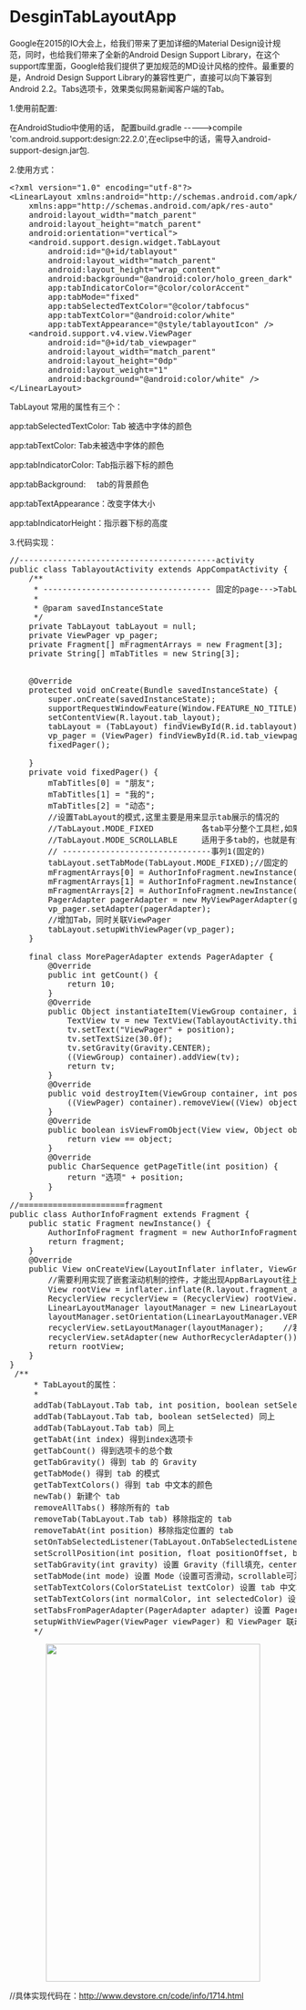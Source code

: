 # DesginTabLayoutApp

 <div class="article_content max-width100" id="article_content" class="article_content">
       <p>Google在2015的IO大会上，给我们带来了更加详细的Material Design设计规范，同时，也给我们带来了全新的Android Design Support Library，在这个support库里面，Google给我们提供了更加规范的MD设计风格的控件。最重要的是，Android Design Support Library的兼容性更广，直接可以向下兼容到Android 2.2。Tabs选项卡，效果类似网易新闻客户端的Tab。<span style="display: none; line-height: 0px;">‍</span><span style="color: rgb(51, 51, 51); font-family: 宋体; font-size: 14px; line-height: 28px; text-indent: 28px;  background-color: rgb(249, 249, 249);"><span style="display: none; line-height: 0px;">‍</span></span></p>
<p><span style="color: rgb(51, 51, 51); font-family: 宋体; font-size: 14px; line-height: 28px; text-indent: 28px;  background-color: rgb(249, 249, 249);"><span style="display: none; line-height: 0px;">‍</span></span><span style="display: none; line-height: 0px;">‍</span>1.使用前配置:<span style="display: none; line-height: 0px;">‍</span><span style="color: rgb(51, 51, 51); font-family: 宋体; font-size: 14px; line-height: 28px; text-indent: 28px;  background-color: rgb(249, 249, 249);"><span style="display: none; line-height: 0px;">‍</span></span></p>
<p><span style="color: rgb(51, 51, 51); font-family: 宋体; font-size: 14px; line-height: 28px; text-indent: 28px;  background-color: rgb(249, 249, 249);"><span style="display: none; line-height: 0px;">‍</span></span><span style="display: none; line-height: 0px;">‍</span>在AndroidStudio中使用的话，&nbsp;配置build.gradle -----&gt;compile 'com.android.support:design:22.2.0',在eclipse中的话，需导入android-support-design.jar包.<span style="display: none; line-height: 0px;">‍</span><span style="color: rgb(51, 51, 51); font-family: 宋体; font-size: 14px; line-height: 28px; text-indent: 28px; background-color: rgb(249, 249, 249);"><span style="display: none; line-height: 0px;">‍</span></span></p>
<p><span style="color: rgb(51, 51, 51); font-family: 宋体; font-size: 14px; line-height: 28px; text-indent: 28px; background-color: rgb(249, 249, 249);"><span style="display: none; line-height: 0px;">‍</span></span><span style="display: none; line-height: 0px;">‍</span>2.使用方式：<span style="display: none; line-height: 0px;">‍</span><span style="color: rgb(51, 51, 51); font-family: 宋体; font-size: 14px; line-height: 28px; text-indent: 28px; background-color: rgb(249, 249, 249);"><span style="display: none; line-height: 0px;">‍</span></span></p>
<pre class="brush:xml;toolbar:false">&lt;?xml&nbsp;version="1.0"&nbsp;encoding="utf-8"?&gt;
&lt;LinearLayout&nbsp;xmlns:android="http://schemas.android.com/apk/res/android"
&nbsp;&nbsp;&nbsp;&nbsp;xmlns:app="http://schemas.android.com/apk/res-auto"
&nbsp;&nbsp;&nbsp;&nbsp;android:layout_width="match_parent"
&nbsp;&nbsp;&nbsp;&nbsp;android:layout_height="match_parent"
&nbsp;&nbsp;&nbsp;&nbsp;android:orientation="vertical"&gt;
&nbsp;&nbsp;&nbsp;&nbsp;&lt;android.support.design.widget.TabLayout
&nbsp;&nbsp;&nbsp;&nbsp;&nbsp;&nbsp;&nbsp;&nbsp;android:id="@+id/tablayout"
&nbsp;&nbsp;&nbsp;&nbsp;&nbsp;&nbsp;&nbsp;&nbsp;android:layout_width="match_parent"
&nbsp;&nbsp;&nbsp;&nbsp;&nbsp;&nbsp;&nbsp;&nbsp;android:layout_height="wrap_content"
&nbsp;&nbsp;&nbsp;&nbsp;&nbsp;&nbsp;&nbsp;&nbsp;android:background="@android:color/holo_green_dark"
&nbsp;&nbsp;&nbsp;&nbsp;&nbsp;&nbsp;&nbsp;&nbsp;app:tabIndicatorColor="@color/colorAccent"
&nbsp;&nbsp;&nbsp;&nbsp;&nbsp;&nbsp;&nbsp;&nbsp;app:tabMode="fixed"
&nbsp;&nbsp;&nbsp;&nbsp;&nbsp;&nbsp;&nbsp;&nbsp;app:tabSelectedTextColor="@color/tabfocus"
&nbsp;&nbsp;&nbsp;&nbsp;&nbsp;&nbsp;&nbsp;&nbsp;app:tabTextColor="@android:color/white"
&nbsp;&nbsp;&nbsp;&nbsp;&nbsp;&nbsp;&nbsp;&nbsp;app:tabTextAppearance="@style/tablayoutIcon"&nbsp;/&gt;
&nbsp;&nbsp;&nbsp;&nbsp;&lt;android.support.v4.view.ViewPager
&nbsp;&nbsp;&nbsp;&nbsp;&nbsp;&nbsp;&nbsp;&nbsp;android:id="@+id/tab_viewpager"
&nbsp;&nbsp;&nbsp;&nbsp;&nbsp;&nbsp;&nbsp;&nbsp;android:layout_width="match_parent"
&nbsp;&nbsp;&nbsp;&nbsp;&nbsp;&nbsp;&nbsp;&nbsp;android:layout_height="0dp"
&nbsp;&nbsp;&nbsp;&nbsp;&nbsp;&nbsp;&nbsp;&nbsp;android:layout_weight="1"
&nbsp;&nbsp;&nbsp;&nbsp;&nbsp;&nbsp;&nbsp;&nbsp;android:background="@android:color/white"&nbsp;/&gt;
&lt;/LinearLayout&gt;</pre>
<p>TabLayout 常用的属性有三个：</p>
<p>app:tabSelectedTextColor:&nbsp;Tab 被选中字体的颜色</p>
<p>app:tabTextColor:<span style="white-space:pre"> </span>Tab未被选中字体的颜色</p>
<p>app:tabIndicatorColor:<span style="white-space: pre;"> </span>Tab指示器下标的颜色</p>
<p>app:tabBackground: &nbsp; &nbsp; tab的背景颜色</p>
<p>app:tabTextAppearance：改变字体大小<br></p>
<p>app:tabIndicatorHeight：指示器下标的高度</p>
<p>3.代码实现：</p>
<pre class="brush:java;toolbar:false">//-----------------------------------------activity
public&nbsp;class&nbsp;TablayoutActivity&nbsp;extends&nbsp;AppCompatActivity&nbsp;{
&nbsp;&nbsp;&nbsp;&nbsp;/**
&nbsp;&nbsp;&nbsp;&nbsp;&nbsp;*&nbsp;-----------------------------------&nbsp;固定的page---&gt;TabLayout
&nbsp;&nbsp;&nbsp;&nbsp;&nbsp;*
&nbsp;&nbsp;&nbsp;&nbsp;&nbsp;*&nbsp;@param&nbsp;savedInstanceState
&nbsp;&nbsp;&nbsp;&nbsp;&nbsp;*/
&nbsp;&nbsp;&nbsp;&nbsp;private&nbsp;TabLayout&nbsp;tabLayout&nbsp;=&nbsp;null;
&nbsp;&nbsp;&nbsp;&nbsp;private&nbsp;ViewPager&nbsp;vp_pager;
&nbsp;&nbsp;&nbsp;&nbsp;private&nbsp;Fragment[]&nbsp;mFragmentArrays&nbsp;=&nbsp;new&nbsp;Fragment[3];
&nbsp;&nbsp;&nbsp;&nbsp;private&nbsp;String[]&nbsp;mTabTitles&nbsp;=&nbsp;new&nbsp;String[3];
&nbsp;&nbsp;
&nbsp;&nbsp;
&nbsp;&nbsp;&nbsp;&nbsp;@Override
&nbsp;&nbsp;&nbsp;&nbsp;protected&nbsp;void&nbsp;onCreate(Bundle&nbsp;savedInstanceState)&nbsp;{
&nbsp;&nbsp;&nbsp;&nbsp;&nbsp;&nbsp;&nbsp;&nbsp;super.onCreate(savedInstanceState);
&nbsp;&nbsp;&nbsp;&nbsp;&nbsp;&nbsp;&nbsp;&nbsp;supportRequestWindowFeature(Window.FEATURE_NO_TITLE);
&nbsp;&nbsp;&nbsp;&nbsp;&nbsp;&nbsp;&nbsp;&nbsp;setContentView(R.layout.tab_layout);
&nbsp;&nbsp;&nbsp;&nbsp;&nbsp;&nbsp;&nbsp;&nbsp;tabLayout&nbsp;=&nbsp;(TabLayout)&nbsp;findViewById(R.id.tablayout);
&nbsp;&nbsp;&nbsp;&nbsp;&nbsp;&nbsp;&nbsp;&nbsp;vp_pager&nbsp;=&nbsp;(ViewPager)&nbsp;findViewById(R.id.tab_viewpager);
&nbsp;&nbsp;&nbsp;&nbsp;&nbsp;&nbsp;&nbsp;&nbsp;fixedPager();
&nbsp;&nbsp;&nbsp;&nbsp;&nbsp;&nbsp;
&nbsp;&nbsp;&nbsp;&nbsp;}
&nbsp;&nbsp;&nbsp;&nbsp;private&nbsp;void&nbsp;fixedPager()&nbsp;{
&nbsp;&nbsp;&nbsp;&nbsp;&nbsp;&nbsp;&nbsp;&nbsp;mTabTitles[0]&nbsp;=&nbsp;"朋友";
&nbsp;&nbsp;&nbsp;&nbsp;&nbsp;&nbsp;&nbsp;&nbsp;mTabTitles[1]&nbsp;=&nbsp;"我的";
&nbsp;&nbsp;&nbsp;&nbsp;&nbsp;&nbsp;&nbsp;&nbsp;mTabTitles[2]&nbsp;=&nbsp;"动态";
&nbsp;&nbsp;&nbsp;&nbsp;&nbsp;&nbsp;&nbsp;&nbsp;//设置TabLayout的模式,这里主要是用来显示tab展示的情况的
&nbsp;&nbsp;&nbsp;&nbsp;&nbsp;&nbsp;&nbsp;&nbsp;//TabLayout.MODE_FIXED&nbsp;&nbsp;&nbsp;&nbsp;&nbsp;&nbsp;&nbsp;&nbsp;&nbsp;&nbsp;各tab平分整个工具栏,如果不设置，则默认就是这个值
&nbsp;&nbsp;&nbsp;&nbsp;&nbsp;&nbsp;&nbsp;&nbsp;//TabLayout.MODE_SCROLLABLE&nbsp;&nbsp;&nbsp;&nbsp;&nbsp;适用于多tab的，也就是有滚动条的，一行显示不下这些tab可以用这个
&nbsp;&nbsp;&nbsp;&nbsp;&nbsp;&nbsp;&nbsp;&nbsp;//&nbsp;-------------------------------事列1(固定的)
&nbsp;&nbsp;&nbsp;&nbsp;&nbsp;&nbsp;&nbsp;&nbsp;tabLayout.setTabMode(TabLayout.MODE_FIXED);//固定的
&nbsp;&nbsp;&nbsp;&nbsp;&nbsp;&nbsp;&nbsp;&nbsp;mFragmentArrays[0]&nbsp;=&nbsp;AuthorInfoFragment.newInstance();
&nbsp;&nbsp;&nbsp;&nbsp;&nbsp;&nbsp;&nbsp;&nbsp;mFragmentArrays[1]&nbsp;=&nbsp;AuthorInfoFragment.newInstance();
&nbsp;&nbsp;&nbsp;&nbsp;&nbsp;&nbsp;&nbsp;&nbsp;mFragmentArrays[2]&nbsp;=&nbsp;AuthorInfoFragment.newInstance();
&nbsp;&nbsp;&nbsp;&nbsp;&nbsp;&nbsp;&nbsp;&nbsp;PagerAdapter&nbsp;pagerAdapter&nbsp;=&nbsp;new&nbsp;MyViewPagerAdapter(getSupportFragmentManager());
&nbsp;&nbsp;&nbsp;&nbsp;&nbsp;&nbsp;&nbsp;&nbsp;vp_pager.setAdapter(pagerAdapter);
&nbsp;&nbsp;&nbsp;&nbsp;&nbsp;&nbsp;&nbsp;&nbsp;//增加Tab，同时关联ViewPager
&nbsp;&nbsp;&nbsp;&nbsp;&nbsp;&nbsp;&nbsp;&nbsp;tabLayout.setupWithViewPager(vp_pager);
&nbsp;&nbsp;&nbsp;&nbsp;}
&nbsp;
&nbsp;&nbsp;&nbsp;&nbsp;final&nbsp;class&nbsp;MorePagerAdapter&nbsp;extends&nbsp;PagerAdapter&nbsp;{
&nbsp;&nbsp;&nbsp;&nbsp;&nbsp;&nbsp;&nbsp;&nbsp;@Override
&nbsp;&nbsp;&nbsp;&nbsp;&nbsp;&nbsp;&nbsp;&nbsp;public&nbsp;int&nbsp;getCount()&nbsp;{
&nbsp;&nbsp;&nbsp;&nbsp;&nbsp;&nbsp;&nbsp;&nbsp;&nbsp;&nbsp;&nbsp;&nbsp;return&nbsp;10;
&nbsp;&nbsp;&nbsp;&nbsp;&nbsp;&nbsp;&nbsp;&nbsp;}
&nbsp;&nbsp;&nbsp;&nbsp;&nbsp;&nbsp;&nbsp;&nbsp;@Override
&nbsp;&nbsp;&nbsp;&nbsp;&nbsp;&nbsp;&nbsp;&nbsp;public&nbsp;Object&nbsp;instantiateItem(ViewGroup&nbsp;container,&nbsp;int&nbsp;position)&nbsp;{
&nbsp;&nbsp;&nbsp;&nbsp;&nbsp;&nbsp;&nbsp;&nbsp;&nbsp;&nbsp;&nbsp;&nbsp;TextView&nbsp;tv&nbsp;=&nbsp;new&nbsp;TextView(TablayoutActivity.this);
&nbsp;&nbsp;&nbsp;&nbsp;&nbsp;&nbsp;&nbsp;&nbsp;&nbsp;&nbsp;&nbsp;&nbsp;tv.setText("ViewPager"&nbsp;+&nbsp;position);
&nbsp;&nbsp;&nbsp;&nbsp;&nbsp;&nbsp;&nbsp;&nbsp;&nbsp;&nbsp;&nbsp;&nbsp;tv.setTextSize(30.0f);
&nbsp;&nbsp;&nbsp;&nbsp;&nbsp;&nbsp;&nbsp;&nbsp;&nbsp;&nbsp;&nbsp;&nbsp;tv.setGravity(Gravity.CENTER);
&nbsp;&nbsp;&nbsp;&nbsp;&nbsp;&nbsp;&nbsp;&nbsp;&nbsp;&nbsp;&nbsp;&nbsp;((ViewGroup)&nbsp;container).addView(tv);
&nbsp;&nbsp;&nbsp;&nbsp;&nbsp;&nbsp;&nbsp;&nbsp;&nbsp;&nbsp;&nbsp;&nbsp;return&nbsp;tv;
&nbsp;&nbsp;&nbsp;&nbsp;&nbsp;&nbsp;&nbsp;&nbsp;}
&nbsp;&nbsp;&nbsp;&nbsp;&nbsp;&nbsp;&nbsp;&nbsp;@Override
&nbsp;&nbsp;&nbsp;&nbsp;&nbsp;&nbsp;&nbsp;&nbsp;public&nbsp;void&nbsp;destroyItem(ViewGroup&nbsp;container,&nbsp;int&nbsp;position,&nbsp;Object&nbsp;object)&nbsp;{
&nbsp;&nbsp;&nbsp;&nbsp;&nbsp;&nbsp;&nbsp;&nbsp;&nbsp;&nbsp;&nbsp;&nbsp;((ViewPager)&nbsp;container).removeView((View)&nbsp;object);
&nbsp;&nbsp;&nbsp;&nbsp;&nbsp;&nbsp;&nbsp;&nbsp;}
&nbsp;&nbsp;&nbsp;&nbsp;&nbsp;&nbsp;&nbsp;&nbsp;@Override
&nbsp;&nbsp;&nbsp;&nbsp;&nbsp;&nbsp;&nbsp;&nbsp;public&nbsp;boolean&nbsp;isViewFromObject(View&nbsp;view,&nbsp;Object&nbsp;object)&nbsp;{
&nbsp;&nbsp;&nbsp;&nbsp;&nbsp;&nbsp;&nbsp;&nbsp;&nbsp;&nbsp;&nbsp;&nbsp;return&nbsp;view&nbsp;==&nbsp;object;
&nbsp;&nbsp;&nbsp;&nbsp;&nbsp;&nbsp;&nbsp;&nbsp;}
&nbsp;&nbsp;&nbsp;&nbsp;&nbsp;&nbsp;&nbsp;&nbsp;@Override
&nbsp;&nbsp;&nbsp;&nbsp;&nbsp;&nbsp;&nbsp;&nbsp;public&nbsp;CharSequence&nbsp;getPageTitle(int&nbsp;position)&nbsp;{
&nbsp;&nbsp;&nbsp;&nbsp;&nbsp;&nbsp;&nbsp;&nbsp;&nbsp;&nbsp;&nbsp;&nbsp;return&nbsp;"选项"&nbsp;+&nbsp;position;
&nbsp;&nbsp;&nbsp;&nbsp;&nbsp;&nbsp;&nbsp;&nbsp;}
&nbsp;&nbsp;&nbsp;&nbsp;}
//======================fragment
public&nbsp;class&nbsp;AuthorInfoFragment&nbsp;extends&nbsp;Fragment&nbsp;{
&nbsp;&nbsp;&nbsp;&nbsp;public&nbsp;static&nbsp;Fragment&nbsp;newInstance()&nbsp;{
&nbsp;&nbsp;&nbsp;&nbsp;&nbsp;&nbsp;&nbsp;&nbsp;AuthorInfoFragment&nbsp;fragment&nbsp;=&nbsp;new&nbsp;AuthorInfoFragment();
&nbsp;&nbsp;&nbsp;&nbsp;&nbsp;&nbsp;&nbsp;&nbsp;return&nbsp;fragment;
&nbsp;&nbsp;&nbsp;&nbsp;}
&nbsp;&nbsp;&nbsp;&nbsp;@Override
&nbsp;&nbsp;&nbsp;&nbsp;public&nbsp;View&nbsp;onCreateView(LayoutInflater&nbsp;inflater,&nbsp;ViewGroup&nbsp;container,&nbsp;Bundle&nbsp;savedInstanceState)&nbsp;{
&nbsp;&nbsp;&nbsp;&nbsp;&nbsp;&nbsp;&nbsp;&nbsp;//需要利用实现了嵌套滚动机制的控件，才能出现AppBarLayout往上推的效果
&nbsp;&nbsp;&nbsp;&nbsp;&nbsp;&nbsp;&nbsp;&nbsp;View&nbsp;rootView&nbsp;=&nbsp;inflater.inflate(R.layout.fragment_author_info,&nbsp;container,&nbsp;false);
&nbsp;&nbsp;&nbsp;&nbsp;&nbsp;&nbsp;&nbsp;&nbsp;RecyclerView&nbsp;recyclerView&nbsp;=&nbsp;(RecyclerView)&nbsp;rootView.findViewById(R.id.recycler_view);
&nbsp;&nbsp;&nbsp;&nbsp;&nbsp;&nbsp;&nbsp;&nbsp;LinearLayoutManager&nbsp;layoutManager&nbsp;=&nbsp;new&nbsp;LinearLayoutManager(getActivity());
&nbsp;&nbsp;&nbsp;&nbsp;&nbsp;&nbsp;&nbsp;&nbsp;layoutManager.setOrientation(LinearLayoutManager.VERTICAL);
&nbsp;&nbsp;&nbsp;&nbsp;&nbsp;&nbsp;&nbsp;&nbsp;recyclerView.setLayoutManager(layoutManager);&nbsp;&nbsp;&nbsp;&nbsp;//若用其他风格显示---需定义LinearLayoutManager显示类型
&nbsp;&nbsp;&nbsp;&nbsp;&nbsp;&nbsp;&nbsp;&nbsp;recyclerView.setAdapter(new&nbsp;AuthorRecyclerAdapter());
&nbsp;&nbsp;&nbsp;&nbsp;&nbsp;&nbsp;&nbsp;&nbsp;return&nbsp;rootView;
&nbsp;&nbsp;&nbsp;&nbsp;}
}
&nbsp;/**
&nbsp;&nbsp;&nbsp;&nbsp;&nbsp;*&nbsp;TabLayout的属性：
&nbsp;&nbsp;&nbsp;&nbsp;&nbsp;*
&nbsp;&nbsp;&nbsp;&nbsp;&nbsp;addTab(TabLayout.Tab&nbsp;tab,&nbsp;int&nbsp;position,&nbsp;boolean&nbsp;setSelected)&nbsp;增加选项卡到&nbsp;layout&nbsp;中
&nbsp;&nbsp;&nbsp;&nbsp;&nbsp;addTab(TabLayout.Tab&nbsp;tab,&nbsp;boolean&nbsp;setSelected)&nbsp;同上
&nbsp;&nbsp;&nbsp;&nbsp;&nbsp;addTab(TabLayout.Tab&nbsp;tab)&nbsp;同上
&nbsp;&nbsp;&nbsp;&nbsp;&nbsp;getTabAt(int&nbsp;index)&nbsp;得到index选项卡
&nbsp;&nbsp;&nbsp;&nbsp;&nbsp;getTabCount()&nbsp;得到选项卡的总个数
&nbsp;&nbsp;&nbsp;&nbsp;&nbsp;getTabGravity()&nbsp;得到&nbsp;tab&nbsp;的&nbsp;Gravity
&nbsp;&nbsp;&nbsp;&nbsp;&nbsp;getTabMode()&nbsp;得到&nbsp;tab&nbsp;的模式
&nbsp;&nbsp;&nbsp;&nbsp;&nbsp;getTabTextColors()&nbsp;得到&nbsp;tab&nbsp;中文本的颜色
&nbsp;&nbsp;&nbsp;&nbsp;&nbsp;newTab()&nbsp;新建个&nbsp;tab
&nbsp;&nbsp;&nbsp;&nbsp;&nbsp;removeAllTabs()&nbsp;移除所有的&nbsp;tab
&nbsp;&nbsp;&nbsp;&nbsp;&nbsp;removeTab(TabLayout.Tab&nbsp;tab)&nbsp;移除指定的&nbsp;tab
&nbsp;&nbsp;&nbsp;&nbsp;&nbsp;removeTabAt(int&nbsp;position)&nbsp;移除指定位置的&nbsp;tab
&nbsp;&nbsp;&nbsp;&nbsp;&nbsp;setOnTabSelectedListener(TabLayout.OnTabSelectedListener&nbsp;onTabSelectedListener)&nbsp;为每个&nbsp;tab&nbsp;增加选择监听器，稍候会讲解其回调方法
&nbsp;&nbsp;&nbsp;&nbsp;&nbsp;setScrollPosition(int&nbsp;position,&nbsp;float&nbsp;positionOffset,&nbsp;boolean&nbsp;updateSelectedText)&nbsp;设置滚动位置
&nbsp;&nbsp;&nbsp;&nbsp;&nbsp;setTabGravity(int&nbsp;gravity)&nbsp;设置&nbsp;Gravity（fill填充，center居中）
&nbsp;&nbsp;&nbsp;&nbsp;&nbsp;setTabMode(int&nbsp;mode)&nbsp;设置&nbsp;Mode（设置可否滑动，scrollable可滑动）
&nbsp;&nbsp;&nbsp;&nbsp;&nbsp;setTabTextColors(ColorStateList&nbsp;textColor)&nbsp;设置&nbsp;tab&nbsp;中文本的颜色
&nbsp;&nbsp;&nbsp;&nbsp;&nbsp;setTabTextColors(int&nbsp;normalColor,&nbsp;int&nbsp;selectedColor)&nbsp;设置&nbsp;tab&nbsp;中文本的颜色&nbsp;默认&nbsp;选中
&nbsp;&nbsp;&nbsp;&nbsp;&nbsp;setTabsFromPagerAdapter(PagerAdapter&nbsp;adapter)&nbsp;设置&nbsp;PagerAdapter
&nbsp;&nbsp;&nbsp;&nbsp;&nbsp;setupWithViewPager(ViewPager&nbsp;viewPager)&nbsp;和&nbsp;ViewPager&nbsp;联动
&nbsp;&nbsp;&nbsp;&nbsp;&nbsp;*/</pre>
<p style="text-align:center"><img src="http://devstorepic.qiniudn.com/Foilrt09kHPg2Oge0Ng1eEmrMsP2" width="376" height="593" title=""></p>
<p>//具体实现代码在：<a href="http://www.devstore.cn/code/info/1714.html">http://www.devstore.cn/code/info/1714.html</a></p>
<p><span style="color: rgb(47, 47, 47); font-family: 'lucida grande', 'lucida sans unicode', lucida, helvetica, 'Hiragino Sans GB', 'Microsoft YaHei', 'WenQuanYi Micro Hei', sans-serif; line-height: 27.2px;  background-color: rgb(255, 255, 255);"></span></p>
    </div>
    
  <!--Baidu Button BEGIN-->
  
